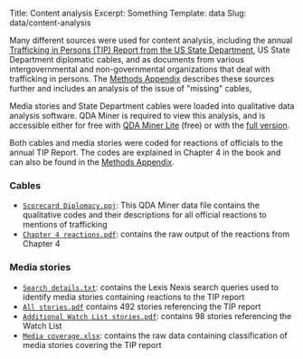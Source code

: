 Title: Content analysis
Excerpt: Something
Template: data
Slug: data/content-analysis


Many different sources were used for content analysis, including the annual [Trafficking in Persons (TIP) Report from the US State Department](https://www.state.gov/j/tip/rls/tiprpt/), US State Department diplomatic cables, and as documents from various intergovernmental and non-governmental organizations that deal with trafficking in persons. The [Methods Appendix](/data/methods-appendix/) describes these sources further and includes an analysis of the issue of "missing" cables,

Media stories and State Department cables were loaded into qualitative data analysis software. QDA Miner is required to view this analysis, and is accessible either for free with [QDA Miner Lite](https://provalisresearch.com/products/qualitative-data-analysis-software/freeware/) (free) or with the [full version](https://provalisresearch.com/products/qualitative-data-analysis-software/).

Both cables and media stories were coded for reactions of officials to the annual TIP Report. The codes are explained in Chapter 4 in the book and can also be found in the [Methods Appendix](/data/methods-appendix/).

<div class="row" markdown=1>

<div class="col-sm-6" markdown=1>

### Cables

- [`Scorecard Diplomacy.ppj`](/files/other/Public%20file%20of%20cables%20for%20Scorecard%20Diplomacy.ppj): This QDA Miner data file contains the qualitative codes and their descriptions for all official reactions to mentions of trafficking
- [`Chapter 4 reactions.pdf`](/files/pdfs/Chapter%204%20reactions.pdf): contains the raw output of the reactions from Chapter 4

</div>

<div class="col-sm-6" markdown=1>

### Media stories

- [`Search details.txt`](/files/other/Search%20details.txt): contains the Lexis Nexis search queries used to identify media stories containing reactions to the TIP report
- [`All stories.pdf`](/files/pdfs/All%20stories.pdf) contains 492 stories referencing the TIP report
- [`Additional Watch List stories.pdf`](/files/pdfs/Additional%20Watch%20list%20stories.pdf): contains 98 stories referencing the Watch List
- [`Media coverage.xlsx`](/files/other/Media%20coverage.xlsx): contains the raw data containing classification of media stories covering the TIP report

</div>

</div>

